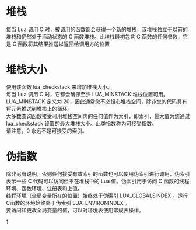 # 堆栈
每当 Lua 调用 C 时，被调用的函数都会获得一个新的堆栈，该堆栈独立于以前的堆栈和仍然处于活动状态的 C 函数堆栈。此堆栈最初包含 C 函数的任何参数，它是 C 函数将其结果推送以返回给调用方的位置
# 堆栈大小
使用该函数 lua_checkstack 来增加堆栈大小。  
每当 Lua 调用 C 时，它都会确保至少 LUA_MINSTACK 堆栈位置可用。LUA_MINSTACK 定义为 20，因此通常您不必担心堆栈空间，除非您的代码具有将元素推送到堆栈上的循环。  
大多数查询函数接受可用堆栈空间内的任何值作为索引，即索引，最大值为您通过 lua_checkstack 设置的最大堆栈大小。此类指数称为可接受指数。  
请注意，0 永远不是可接受的索引。
# 伪指数
除非另有说明，否则任何接受有效索引的函数也可以使用伪索引进行调用，伪索引表示一些 C 代码可以访问但不在堆栈中的 Lua 值。伪索引用于访问 C 函数的线程环境、函数环境、注册表和上值。  
线程环境（全局变量所在的位置）始终处于伪索引 LUA_GLOBALSINDEX 。运行C函数的环境始终处于伪索引 LUA_ENVIRONINDEX 。  
要访问和更改全局变量的值，可以对环境表使用常规表操作。

1